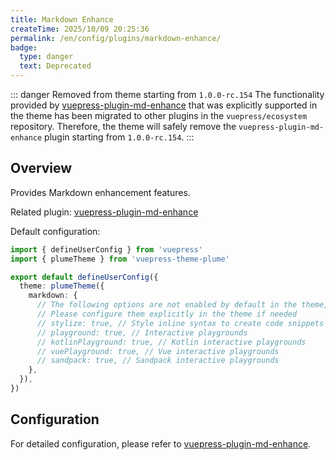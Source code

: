 ```yaml
---
title: Markdown Enhance
createTime: 2025/10/09 20:25:36
permalink: /en/config/plugins/markdown-enhance/
badge:
  type: danger
  text: Deprecated
---
```


::: danger Removed from theme starting from `1.0.0-rc.154`
The functionality provided by [vuepress-plugin-md-enhance](https://plugin-md-enhance.vuejs.press/) that
was explicitly supported in the theme has been migrated to other plugins in the
`vuepress/ecosystem` repository. Therefore, the theme will safely remove the `vuepress-plugin-md-enhance` plugin starting from `1.0.0-rc.154`.
:::

## Overview

Provides Markdown enhancement features.

Related plugin: [vuepress-plugin-md-enhance](https://plugin-md-enhance.vuejs.press/)

Default configuration:

```ts title=".vuepress/config.ts"
import { defineUserConfig } from 'vuepress'
import { plumeTheme } from 'vuepress-theme-plume'

export default defineUserConfig({
  theme: plumeTheme({
    markdown: {
      // The following options are not enabled by default in the theme,
      // Please configure them explicitly in the theme if needed
      // stylize: true, // Style inline syntax to create code snippets
      // playground: true, // Interactive playgrounds
      // kotlinPlayground: true, // Kotlin interactive playgrounds
      // vuePlayground: true, // Vue interactive playgrounds
      // sandpack: true, // Sandpack interactive playgrounds
    },
  }),
})
```

## Configuration

For detailed configuration, please refer to [vuepress-plugin-md-enhance](https://plugin-md-enhance.vuejs.press/config.html).
